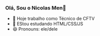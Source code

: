 ### Olá, Sou o Nicolas Men👋

- 🔭 Hoje trabalho como Técnico de CFTV
- 🌱 EStou estudando HTML/CSS/JS
- 😄 Pronouns: ele/dele
